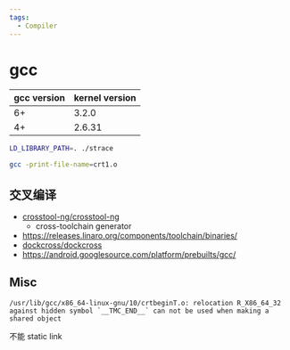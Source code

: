 ```yaml
---
tags:
  - Compiler
---
```


# gcc

| gcc version | kernel version |
| ----------- | -------------- |
| 6+          | 3.2.0          |
| 4+          | 2.6.31         |

```bash
LD_LIBRARY_PATH=. ./strace

gcc -print-file-name=crt1.o
```

## 交叉编译

- [crosstool-ng/crosstool-ng](https://github.com/crosstool-ng/crosstool-ng)
  - cross-toolchain generator
- https://releases.linaro.org/components/toolchain/binaries/
- [dockcross/dockcross](https://github.com/dockcross/dockcross)
- https://android.googlesource.com/platform/prebuilts/gcc/

## Misc

```
/usr/lib/gcc/x86_64-linux-gnu/10/crtbeginT.o: relocation R_X86_64_32 against hidden symbol `__TMC_END__` can not be used when making a shared object
```

不能 static link
